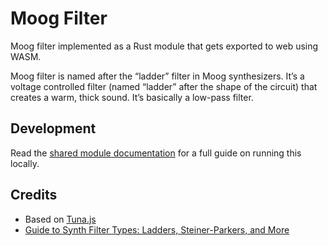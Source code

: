 # Moog Filter

Moog filter implemented as a Rust module that gets exported to web using WASM.

Moog filter is named after the “ladder” filter in Moog synthesizers. It’s a voltage controlled filter (named “ladder” after the shape of the circuit) that creates a warm, thick sound. It’s basically a low-pass filter.

## Development

Read the [shared module documentation](../README.MD) for a full guide on running this locally.

## Credits

- Based on [Tuna.js](https://github.com/Theodeus/tuna/blob/master/tuna.js#L1092)
- [Guide to Synth Filter Types: Ladders, Steiner-Parkers, and More](https://reverb.com/news/a-guide-to-synth-filter-types-ladders-steiner-parkers-and-more)
